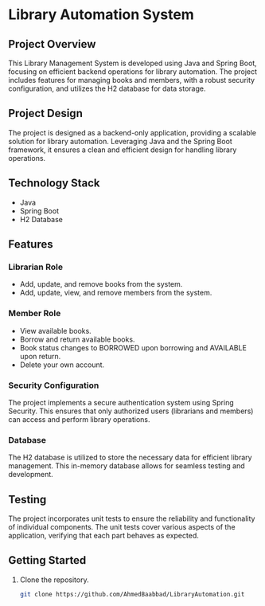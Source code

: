 # Library Automation System

## Project Overview

This Library Management System is developed using Java and Spring Boot, focusing on efficient backend operations for library automation. The project includes features for managing books and members, with a robust security configuration, and utilizes the H2 database for data storage.

## Project Design

The project is designed as a backend-only application, providing a scalable solution for library automation. Leveraging Java and the Spring Boot framework, it ensures a clean and efficient design for handling library operations.

## Technology Stack

- Java
- Spring Boot
- H2 Database

## Features

### Librarian Role

- Add, update, and remove books from the system.
- Add, update, view, and remove members from the system.

### Member Role

- View available books.
- Borrow and return available books.
- Book status changes to BORROWED upon borrowing and AVAILABLE upon return.
- Delete your own account.

### Security Configuration

The project implements a secure authentication system using Spring Security. This ensures that only authorized users (librarians and members) can access and perform library operations.

### Database

The H2 database is utilized to store the necessary data for efficient library management. This in-memory database allows for seamless testing and development.

## Testing

The project incorporates unit tests to ensure the reliability and functionality of individual components. The unit tests cover various aspects of the application, verifying that each part behaves as expected.

## Getting Started

1. Clone the repository.
   ```bash
   git clone https://github.com/AhmedBaabbad/LibraryAutomation.git
